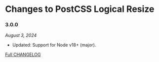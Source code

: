 # Changes to PostCSS Logical Resize

### 3.0.0

_August 3, 2024_

- Updated: Support for Node v18+ (major).

[Full CHANGELOG](https://github.com/csstools/postcss-plugins/tree/main/plugins/postcss-logical-resize/CHANGELOG.md)
